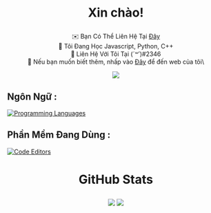 # <p align=center>Xin chào!</p>
<div align=center>
 
✉️  Bạn Có Thể Liên Hệ Tại [Đây](mailto:ka2echit@gmail.com)\
🧠  Tôi Đang Học Javascript, Python,  C++\
🤝  Liên Hệ Với Tôi Tại (*´꒳`*)#2346\
🫧  Nếu bạn muốn biết thêm, nhấp vào [Đây](AliOgOi.git.io) để đến web của tôi\
 
</div>

<div align=center>

<a href="https://www.github.com/AliOgOi" target="_blank" rel="noreferrer"><img src="https://img.shields.io/github/followers/AliOgOi?logo=github&style=for-the-badge&color=ef4444&labelColor=171717" /></a>

</div>
 
## Ngôn Ngữ : 
[![Programming Languages](https://skillicons.dev/icons?i=nodejs,js,cpp,bots,ai&perline=6)](#)

## Phần Mềm Đang Dùng :
[![Code Editors](https://skillicons.dev/icons?i=vscode,visualstudio&perline=6)](#)
</div>

# <p align=center> GitHub Stats </p>

<div align="center">
<a href="https://github.com/AliOgOi"><img src="https://github-readme-stats.vercel.app/api?username=AliOgOi&theme=radical" /></a>
<a href="https://github.com/AliOgOi"><img src="https://github-readme-streak-stats.herokuapp.com/?user=AliOgOi&stroke=64748b&background=171717&ring=64748b&fire=64748b&currStreakNum=64748b&currStreakLabel=64748b&sideNums=64748b&sideLabels=64748b&dates=64748b&hide_border=true" /></a>
</div>
